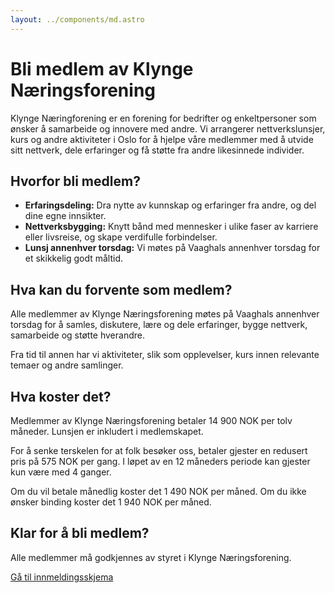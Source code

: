 ```yaml
---
layout: ../components/md.astro
---
```

# Bli medlem av Klynge Næringsforening

Klynge Næringforening er en forening for bedrifter og enkeltpersoner som ønsker
å samarbeide og innovere med andre. Vi arrangerer nettverkslunsjer, kurs og
andre aktiviteter i Oslo for å hjelpe våre medlemmer med å utvide sitt nettverk,
dele erfaringer og få støtte fra andre likesinnede individer.

## Hvorfor bli medlem?

- **Erfaringsdeling:** Dra nytte av kunnskap og erfaringer fra andre, og del
  dine egne innsikter.
- **Nettverksbygging:** Knytt bånd med mennesker i ulike faser av karriere eller
  livsreise, og skape verdifulle forbindelser.
- **Lunsj annenhver torsdag:** Vi møtes på Vaaghals annenhver torsdag for et
  skikkelig godt måltid.

## Hva kan du forvente som medlem?

Alle medlemmer av Klynge Næringsforening møtes på Vaaghals annenhver torsdag for
å samles, diskutere, lære og dele erfaringer, bygge nettverk, samarbeide og
støtte hverandre.

Fra tid til annen har vi aktiviteter, slik som opplevelser, kurs innen relevante
temaer og andre samlinger.

## Hva koster det?

Medlemmer av Klynge Næringsforening betaler 14 900 NOK per tolv måneder. Lunsjen
er inkludert i medlemskapet.

For å senke terskelen for at folk besøker oss, betaler gjester en redusert pris
på 575 NOK per gang. I løpet av en 12 måneders periode kan gjester kun være med
4 ganger.

Om du vil betale månedlig koster det 1 490 NOK per måned. Om du ikke ønsker
binding koster det 1 940 NOK per måned.

## Klar for å bli medlem?

Alle medlemmer må godkjennes av styret i Klynge Næringsforening.

<a href="https://forms.gle/wNBShrE6oNr8nXyy9" class="btn">Gå til innmeldingsskjema</a>
